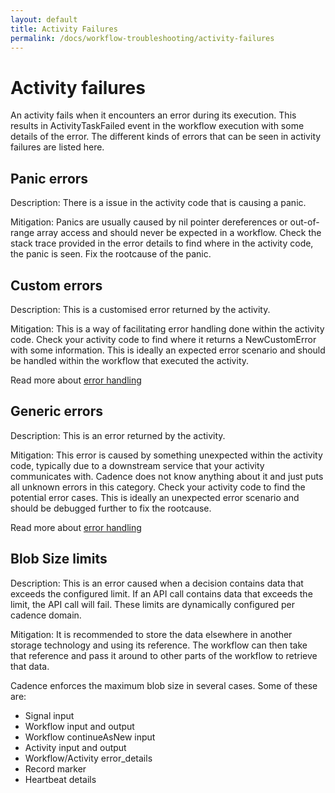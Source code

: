 ```yaml
---
layout: default
title: Activity Failures
permalink: /docs/workflow-troubleshooting/activity-failures
---
```

#  Activity failures
An activity fails when it encounters an error during its execution. This results in ActivityTaskFailed event in the workflow execution with some details of the error. The different kinds of errors that can be seen in activity failures are listed here.

## Panic errors
Description: There is a issue in the activity code that is causing a panic.

Mitigation: Panics are usually caused by nil pointer dereferences or out-of-range array access and should never be expected in a workflow. Check the stack trace provided in the error details to find where in the activity code, the panic is seen. Fix the rootcause of the panic.

## Custom errors
Description: This is a customised error returned by the activity.

Mitigation: This is a way of facilitating error handling done within the activity code. Check your activity code to find where it returns a NewCustomError with some information. This is ideally an expected error scenario and should be handled within the workflow that executed the activity.

Read more about [error handling](https://cadenceworkflow.io/docs/go-client/error-handling/)

## Generic errors
Description: This is an error returned by the activity.

Mitigation: This error is caused by something unexpected within the activity code, typically due to a downstream service that your activity communicates with. Cadence does not know anything about it and just puts all unknown errors in this category. Check your activity code to find the potential error cases. This is ideally an unexpected error scenario and should be debugged further to fix the rootcause.

Read more about [error handling](https://cadenceworkflow.io/docs/go-client/error-handling/)

## Blob Size limits
Description: This is an error caused when a decision contains data that exceeds the configured limit. If an API call contains data that exceeds the limit, the API call will fail. These limits are dynamically configured per cadence domain.

Mitigation: It is recommended to store the data elsewhere in another storage technology and using its reference. The workflow can then take that reference and pass it around to other parts of the workflow to retrieve that data.

Cadence enforces the maximum blob size in several cases. Some of these are: 

- Signal input
- Workflow input and output
- Workflow continueAsNew input
- Activity input and output
- Workflow/Activity error_details
- Record marker
- Heartbeat details